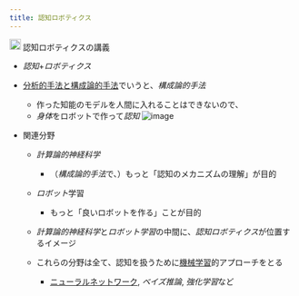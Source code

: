 ```yaml
---
title: 認知ロボティクス
---
```


<img src='https://scrapbox.io/api/pages/blu3mo-public/情報科学の達人/icon' alt='情報科学の達人.icon' height="19.5"/> 認知ロボティクスの講義

* *認知*+*ロボティクス*

* [分析的手法と構成論的手法](%E5%88%86%E6%9E%90%E7%9A%84%E6%89%8B%E6%B3%95%E3%81%A8%E6%A7%8B%E6%88%90%E8%AB%96%E7%9A%84%E6%89%8B%E6%B3%95.md)でいうと、*構成論的手法*
  
  * 作った知能のモデルを人間に入れることはできないので、
  * *身体*をロボットで作って*認知*
    ![image](https://gyazo.com/2963d3a313eb4fa52f6fac65ef7c2b53/thumb/1000)
* 関連分野
  
  * *計算論的神経科学*
    
    * （*構成論的手法*で、）もっと「認知のメカニズムの理解」が目的
  * *ロボット*学習
    
    * もっと「良いロボットを作る」ことが目的
  * *計算論的神経科学*と*ロボット学習*の中間に、*認知ロボティクス*が位置するイメージ
  
  * これらの分野は全て、認知を扱うために[機械学習](%E6%A9%9F%E6%A2%B0%E5%AD%A6%E7%BF%92.md)的アプローチをとる
    
    * [ニューラルネットワーク](%E3%83%8B%E3%83%A5%E3%83%BC%E3%83%A9%E3%83%AB%E3%83%8D%E3%83%83%E3%83%88%E3%83%AF%E3%83%BC%E3%82%AF.md), *ベイズ推論*, *強化学習*など
